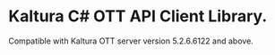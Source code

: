 # Kaltura C# OTT API Client Library.
Compatible with Kaltura OTT server version 5.2.6.6122 and above.
